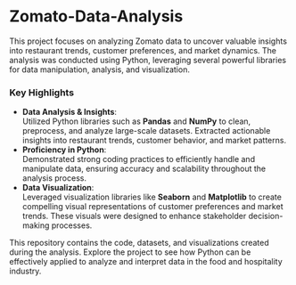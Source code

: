 # Zomato-Data-Analysis
This project focuses on analyzing Zomato data to uncover valuable insights into restaurant trends, customer preferences, and market dynamics. The analysis was conducted using Python, leveraging several powerful libraries for data manipulation, analysis, and visualization.  

### Key Highlights  
- **Data Analysis & Insights**:  
  Utilized Python libraries such as **Pandas** and **NumPy** to clean, preprocess, and analyze large-scale datasets. Extracted actionable insights into restaurant trends, customer behavior, and market patterns.  
- **Proficiency in Python**:  
  Demonstrated strong coding practices to efficiently handle and manipulate data, ensuring accuracy and scalability throughout the analysis process.  
- **Data Visualization**:  
  Leveraged visualization libraries like **Seaborn** and **Matplotlib** to create compelling visual representations of customer preferences and market trends. These visuals were designed to enhance stakeholder decision-making processes.  

This repository contains the code, datasets, and visualizations created during the analysis. Explore the project to see how Python can be effectively applied to analyze and interpret data in the food and hospitality industry.
